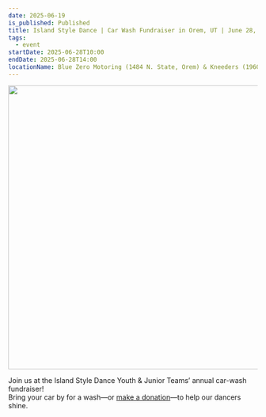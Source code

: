 ```yaml
---
date: 2025-06-19
is_published: Published
title: Island Style Dance | Car Wash Fundraiser in Orem, UT | June 28, 2025
tags:
  - event
startDate: 2025-06-28T10:00
endDate: 2025-06-28T14:00
locationName: Blue Zero Motoring (1484 N. State, Orem) & Kneeders (1960 N. State, Orem)
---
```

<img src="https://www.islandstyledance.com/wp-content/uploads/2024/07/carwash-1024x574.jpg" alt="" title="carwash" class="img-responsive wp-image-8151 img-with-aspect-ratio lazyautosizes lazyloaded" width="1024" height="574">

Join us at the Island Style Dance Youth & Junior Teams’ annual car-wash fundraiser!  
Bring your car by for a wash—or [make a donation](https://account.venmo.com/u/IslandStyleDance)—to help our dancers shine.